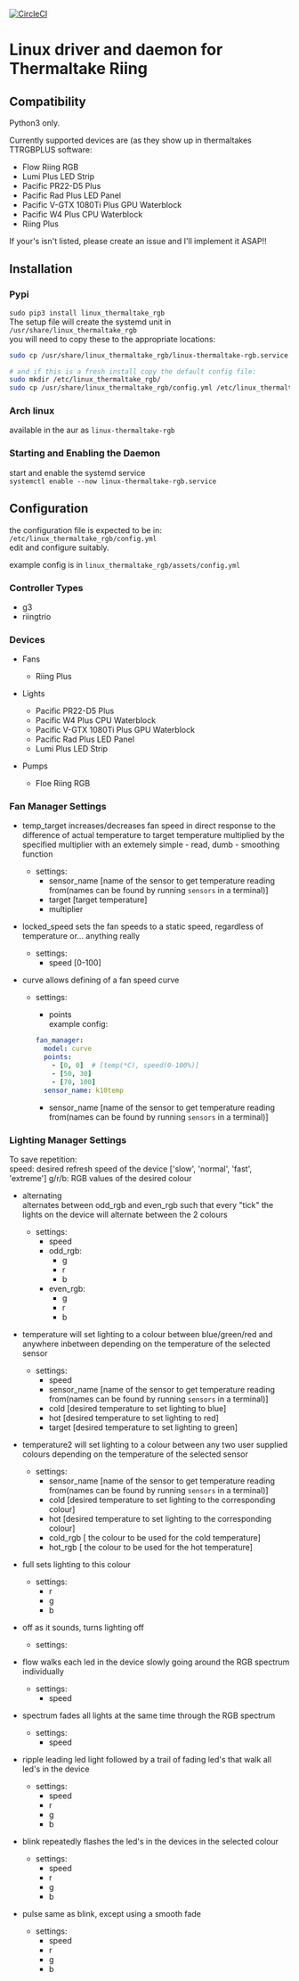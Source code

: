[![CircleCI](https://circleci.com/gh/chestm007/linux_thermaltake_riing.svg?style=svg)](https://circleci.com/gh/chestm007/linux_thermaltake_riing)  

# Linux driver and daemon for Thermaltake Riing


## Compatibility
Python3 only.

Currently supported devices are (as they show up in thermaltakes TTRGBPLUS software:  
- Flow Riing RGB  
- Lumi Plus LED Strip  
- Pacific PR22-D5 Plus  
- Pacific Rad Plus LED Panel  
- Pacific V-GTX 1080Ti Plus GPU Waterblock  
- Pacific W4 Plus CPU Waterblock  
- Riing Plus  

If your's isn't listed, please create an issue and I'll implement it ASAP!!  


## Installation

### Pypi

`sudo pip3 install linux_thermaltake_rgb`  
The setup file will create the systemd unit
in `/usr/share/linux_thermaltake_rgb`  
you will need to copy these to the appropriate locations:

```bash
sudo cp /usr/share/linux_thermaltake_rgb/linux-thermaltake-rgb.service /usr/lib/systemd/system/

# and if this is a fresh install copy the default config file:
sudo mkdir /etc/linux_thermaltake_rgb/
sudo cp /usr/share/linux_thermaltake_rgb/config.yml /etc/linux_thermaltake_rgb/
```

### Arch linux

available in the aur as `linux-thermaltake-rgb`

### Starting and Enabling the Daemon

start and enable the systemd service  
`systemctl enable --now linux-thermaltake-rgb.service`  


## Configuration
the configuration file is expected to be in: `/etc/linux_thermaltake_rgb/config.yml`  
edit and configure suitably.  

example config is in `linux_thermaltake_rgb/assets/config.yml`  

### Controller Types
- g3
- riingtrio

### Devices

- Fans
  - Riing Plus
  
- Lights
  - Pacific PR22-D5 Plus
  - Pacific W4 Plus CPU Waterblock
  - Pacific V-GTX 1080Ti Plus GPU Waterblock
  - Pacific Rad Plus LED Panel
  - Lumi Plus LED Strip
  
- Pumps
  - Floe Riing RGB

### Fan Manager Settings

- temp_target
  increases/decreases fan speed in direct response to the difference of actual
  temperature to target temperature multiplied by the specified multiplier
  with an extemely simple - read, dumb - smoothing function
  - settings:
    - sensor_name [name of the sensor to get temperature reading from(names can be found by running `sensors` in a terminal)]
    - target [target temperature]
    - multiplier
    
- locked_speed
  sets the fan speeds to a static speed, regardless of temperature 
  or... anything really
  - settings:
    - speed [0-100]
    
- curve
  allows defining of a fan speed curve
  - settings:
    - points  
      example config:
    
    ```yaml
    fan_manager:
      model: curve
      points:
        - [0, 0]  # [temp(*C), speed(0-100%)]
        - [50, 30]
        - [70, 100]
      sensor_name: k10temp

    ```
    - sensor_name [name of the sensor to get temperature reading from(names can be found by running `sensors` in a terminal)]
    
### Lighting Manager Settings
To save repetition:  
speed: desired refresh speed of the device ['slow', 'normal', 'fast', 'extreme']
g/r/b: RGB values of the desired colour

- alternating  
  alternates between odd_rgb and even_rgb such that every "tick" the lights
  on the device will alternate between the 2 colours
  - settings:  
    - speed  
    - odd_rgb:  
      - g  
      - r  
      - b  
    - even_rgb:  
      - g  
      - r  
      - b  
      
- temperature 
  will set lighting to a colour between blue/green/red and anywhere inbetween
  depending on the temperature of the selected sensor
  - settings: 
    - speed 
    - sensor_name [name of the sensor to get temperature reading from(names can be found by running `sensors` in a terminal)]
    - cold [desired temperature to set lighting to blue]
    - hot [desired temperature to set lighting to red]
    - target [desired temperature to set lighting to green]

- temperature2
  will set lighting to a colour between any two user supplied colours
  depending on the temperature of the selected sensor
  - settings: 
    - sensor_name [name of the sensor to get temperature reading from(names can be found by running `sensors` in a terminal)]
    - cold [desired temperature to set lighting to the corresponding colour]
    - hot [desired temperature to set lighting to the corresponding colour]
    - cold_rgb [ the colour to be used for the cold temperature]
    - hot_rgb [ the colour to be used for the hot temperature]

- full 
  sets lighting to this colour
  - settings: 
    - r 
    - g 
    - b 
    
- off 
  as it sounds, turns lighting off
  - settings: 

- flow 
  walks each led in the device slowly going around the RGB spectrum individually
  - settings: 
    - speed 
    
- spectrum 
  fades all lights at the same time through the RGB spectrum
  - settings: 
    - speed 
    
- ripple 
  leading led light followed by a trail of fading led's that walk all led's in
  the device
  - settings: 
    - speed 
    - r 
    - g 
    - b 
    
- blink 
  repeatedly flashes the led's in the devices in the selected colour
  - settings: 
    - speed 
    - r 
    - g 
    - b 
    
- pulse 
  same as blink, except using a smooth fade
  - settings: 
    - speed 
    - r 
    - g 
    - b 
  

